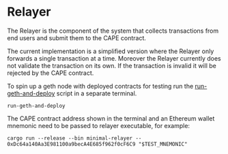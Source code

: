 <!--
 ~ Copyright (c) 2022 Espresso Systems (espressosys.com)
 ~ This file is part of the Configurable Asset Privacy for Ethereum (CAPE) library.
 ~
 ~ This program is free software: you can redistribute it and/or modify it under the terms of the GNU General Public License as published by the Free Software Foundation, either version 3 of the License, or (at your option) any later version.
 ~ This program is distributed in the hope that it will be useful, but WITHOUT ANY WARRANTY; without even the implied warranty of MERCHANTABILITY or FITNESS FOR A PARTICULAR PURPOSE. See the GNU General Public License for more details.
 ~ You should have received a copy of the GNU General Public License along with this program. If not, see <https://www.gnu.org/licenses/>.
 -->

# Relayer

The Relayer is the component of the system that collects transactions from end
users and submit them to the CAPE contract.

The current implementation is a simplified version where the Relayer only
forwards a single transaction at a time. Moreover the Relayer currently does not
validate the transaction on its own. If the transaction is invalid it will be
rejected by the CAPE contract.

To spin up a geth node with deployed contracts for testing run the
[run-geth-and-deploy](../bin/run-geth-and-deploy) script in a separate terminal.

```console
run-geth-and-deploy
```

The CAPE contract address shown in the terminal and an Ethereum wallet mnemonic
need to be passed to relayer executable, for example:

```console
cargo run --release --bin minimal-relayer -- 0xDc64a140Aa3E981100a9becA4E685f962f0cF6C9 "$TEST_MNEMONIC"
```
